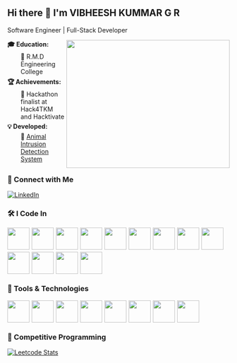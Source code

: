 ## Hi there 👋 I'm VIBHEESH KUMMAR G R

Software Engineer | Full-Stack Developer 

<div>
    <img align = "right" width="370" height="290" src="https://i.pinimg.com/originals/47/f0/34/47f0342cec72b800463bf003eac1257e.gif" />
</div>
<div style="display: flex; align-items: flex-start; gap: 20px;">
    <div style="flex: 1;">
        <ul style="list-style: none; padding: 0; margin: 0;">
            <li><strong>🎓 Education:</strong></li>
            <ul style="list-style: none; padding-left: 30px; margin: 5px 0;">
                <li>📌 R.M.D Engineering College</li>
            </ul>
            <li><strong>🏆 Achievements:</strong></li>
            <ul style="list-style: none; padding-left: 30px; margin: 5px 0;">
                <li>🏅 Hackathon finalist at Hack4TKM and Hacktivate</li>
            </ul>
            <li><strong>💡 Developed:</strong></li>
            <ul style="list-style: none; padding-left: 30px; margin: 5px 0;">
                <li>🚀 <a href="https://github.com/VibheeshKumar2424/Animal-Intrusion-Detection-and-Alert-System">Animal Intrusion Detection System</a></li>
            </ul>
        </ul>
    </div>
</div>



### 📱 Connect with Me

[![LinkedIn](https://img.shields.io/badge/LinkedIn-0077B5?style=for-the-badge&logo=linkedin&logoColor=white)](https://in.linkedin.com/in/vibheesh-kumar-g-r-1a0b2b267)

### 🛠️ I Code In

<div style="display: flex; gap: 5px; align-items: center; flex-wrap: wrap;">
    <img height="50" width="50" src="https://img.icons8.com/color/48/000000/java-coffee-cup-logo.png" />
    <img height="50" width="50" src="https://img.icons8.com/color/48/000000/c-plus-plus-logo.png" />
    <img height="50" width="50" src="https://img.icons8.com/color/48/000000/javascript.png" />
    <img height="50" width="50" src="https://img.icons8.com/color/48/000000/c-sharp-logo.png" />
    <img height="50" width="50" src="https://img.icons8.com/color/48/000000/python.png" />
    <img height="50" width="50" src="https://img.icons8.com/color/48/000000/mysql-logo.png" />
    <img height="50" width="50" src="https://img.icons8.com/color/48/000000/react-native.png" />
    <img height="50" width="50" src="https://img.icons8.com/color/48/000000/html-5.png" />
    <img height="50" width="50" src="https://img.icons8.com/color/48/000000/css3.png" />
    <img height="50" width="50" src="https://encrypted-tbn0.gstatic.com/images?q=tbn:ANd9GcS3ogzjtbw9BR2kvN88btLRfK3Ffc9p3dVcNQ&s" />
    <img height="50" width="50" src="https://img.icons8.com/color/48/000000/microsoft-sql-server.png" />
    <img height="50" width="50" src="https://img.icons8.com/color/48/000000/spring-logo.png" />
    <img height="50" width="50" src="https://img.icons8.com/color/48/000000/postgreesql.png" />
</div>


### 🔧 Tools & Technologies

<div style="display: flex; gap: 5px; align-items: center;">
    <img height="50" width="50" src="https://img.icons8.com/color/48/000000/android-studio--v3.png" />
    <img height="50" width="50" src="https://img.icons8.com/color/48/000000/visual-studio-code-2019.png" />
    <img height="50" width="50" src="https://img.icons8.com/color/48/000000/visual-studio.png" />
    <img height="50" width="50" src="https://img.icons8.com/color/48/000000/git.png" />
    <img height="50" width="50" src="https://img.icons8.com/color/48/000000/mysql-logo.png" />
    <img height="50" width="50" src="https://img.icons8.com/color/48/000000/firebase.png" />
    <img height="50" width="50" src="https://img.icons8.com/color/48/000000/postgreesql.png" />
    <img height="50" width="50" src="https://img.icons8.com/color/48/000000/microsoft-sql-server.png" />
</div>

### 🚀 Competitive Programming

[![Leetcode Stats](https://leetcard.jacoblin.cool/VibheeshKumar2424?theme=dark&font=Sulphur%20Point&ext=activity)](https://leetcode.com/u/VibheeshKumar2424/)
